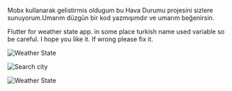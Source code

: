 Mobx kullanarak gelistirmis oldugum bu Hava Durumu projesini sizlere sunuyorum.Umarım düzgün bir kod yazmışımdır ve umarım beğenirsin.

Flutter for weather state app. in some place turkish name used variable so be careful. I hope you like it. If wrong please fix it.

![Weather State](https://github.com/EKerim06/flutter_weather_state_with_mobx/assets/113795727/c02a53c6-a77e-4f08-a66b-8b855b99c8d5)


![Search city](https://github.com/EKerim06/flutter_weather_state_with_mobx/assets/113795727/0852ab0e-0aa1-4bba-8b52-2bb0bef73a1e)


![Weather State](https://github.com/EKerim06/flutter_weather_state_with_mobx/assets/113795727/83155570-db72-4fc9-ad50-2a9fcdfddc11)
